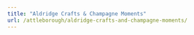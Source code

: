 ```yaml
---
title: "Aldridge Crafts & Champagne Moments"
url: /attleborough/aldridge-crafts-and-champagne-moments/
---
```

